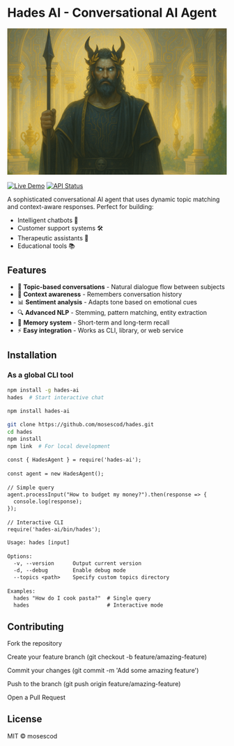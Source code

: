 # Hades AI - Conversational AI Agent

![Hades Logo](https://github.com/Mosescod/Hades/blob/main/docs/hades%20banner%20first.png) 


[![Live Demo](https://img.shields.io/badge/Hades-Live_Demo-4CAF50?style=for-the-badge&logo=vercel)](https://www.adamproject.live/hades.html)
[![API Status](https://img.shields.io/website?down_message=offline&label=API&up_message=online&url=https%3A%2F%2Fyour-vercel-app.vercel.app%2Fapi%2Fchat)](https://www.adamproject.live/hades.html)

A sophisticated conversational AI agent that uses dynamic topic matching and context-aware responses. Perfect for building:
- Intelligent chatbots 💬
- Customer support systems 🛠️
- Therapeutic assistants 🧠
- Educational tools 📚

## Features

- 🧩 **Topic-based conversations** - Natural dialogue flow between subjects
- 🧠 **Context awareness** - Remembers conversation history
- 📊 **Sentiment analysis** - Adapts tone based on emotional cues
- 🔍 **Advanced NLP** - Stemming, pattern matching, entity extraction
- 💾 **Memory system** - Short-term and long-term recall
- ⚡ **Easy integration** - Works as CLI, library, or web service

## Installation

### As a global CLI tool
```bash
npm install -g hades-ai
hades  # Start interactive chat
```

```bash
npm install hades-ai
```

```bash
git clone https://github.com/mosescod/hades.git
cd hades
npm install
npm link  # For local development
```

``` 
const { HadesAgent } = require('hades-ai');

const agent = new HadesAgent();

// Simple query
agent.processInput("How to budget my money?").then(response => {
  console.log(response);
});

// Interactive CLI
require('hades-ai/bin/hades');
```

```
Usage: hades [input]

Options:
  -v, --version      Output current version
  -d, --debug        Enable debug mode
  --topics <path>    Specify custom topics directory

Examples:
  hades "How do I cook pasta?"  # Single query
  hades                         # Interactive mode
  ```

## Contributing
Fork the repository

Create your feature branch (git checkout -b feature/amazing-feature)

Commit your changes (git commit -m 'Add some amazing feature')

Push to the branch (git push origin feature/amazing-feature)

Open a Pull Request

## License
MIT © mosescod
